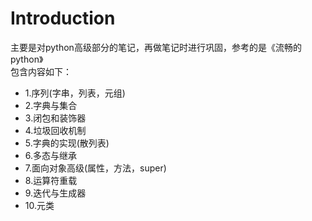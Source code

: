 # Introduction
  主要是对python高级部分的笔记，再做笔记时进行巩固，参考的是《流畅的python》  
  包含内容如下：
  - 1.序列(字串，列表，元组)  
  - 2.字典与集合  
  - 3.闭包和装饰器  
  - 4.垃圾回收机制  
  - 5.字典的实现(散列表)
  - 6.多态与继承  
  - 7.面向对象高级(属性，方法，super)  
  - 8.运算符重载  
  - 9.迭代与生成器  
  - 10.元类
